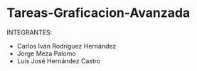 # Tareas-Graficacion-Avanzada

INTEGRANTES:
- Carlos Iván Rodríguez Hernández
- Jorge Meza Palomo
- Luis José Hernández Castro
